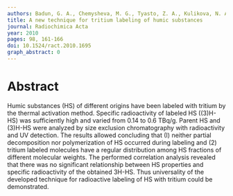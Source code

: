 ```yaml
---
authors: Badun, G. A., Chemysheva, M. G., Tyasto, Z. A., Kulikova, N. A., Kudryavtsev, A. V., Perminova, I. V.
title: A new technique for tritium labeling of humic substances
journal: Radiochimica Acta
year: 2010
pages: 98, 161-166
doi: 10.1524/ract.2010.1695
graph_abstract: 0
---
```


# Abstract 

 Humic substances (HS) of different origins have been labeled with tritium by the thermal activation method. Specific radioactivity of labeled HS ((3)H-HS) was sufficiently high and varied from 0.14 to 0.6 TBq/g. Parent HS and (3)H-HS were analyzed by size exclusion chromatography with radioactivity and UV detection. The results allowed concluding that (I) neither partial decomposition nor polymerization of HS occurred during labeling and (2) tritium labeled molecules have a regular distribution among HS fractions of different molecular weights. The performed correlation analysis revealed that there was no significant relationship between HS properties and specific radioactivity of the obtained 3H-HS. Thus universality of the developed technique for radioactive labeling of HS with tritium could be demonstrated.